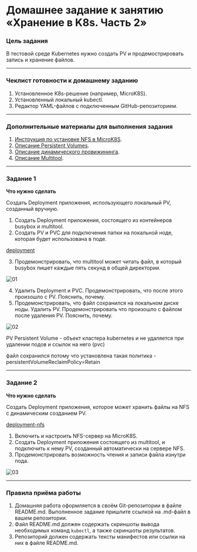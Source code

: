# Домашнее задание к занятию «Хранение в K8s. Часть 2»

### Цель задания

В тестовой среде Kubernetes нужно создать PV и продемострировать запись и хранение файлов.

------

### Чеклист готовности к домашнему заданию

1. Установленное K8s-решение (например, MicroK8S).
2. Установленный локальный kubectl.
3. Редактор YAML-файлов с подключенным GitHub-репозиторием.

------

### Дополнительные материалы для выполнения задания

1. [Инструкция по установке NFS в MicroK8S](https://microk8s.io/docs/nfs). 
2. [Описание Persistent Volumes](https://kubernetes.io/docs/concepts/storage/persistent-volumes/). 
3. [Описание динамического провижининга](https://kubernetes.io/docs/concepts/storage/dynamic-provisioning/). 
4. [Описание Multitool](https://github.com/wbitt/Network-MultiTool).

------

### Задание 1

**Что нужно сделать**

Создать Deployment приложения, использующего локальный PV, созданный вручную.

1. Создать Deployment приложения, состоящего из контейнеров busybox и multitool.
2. Создать PV и PVC для подключения папки на локальной ноде, которая будет использована в поде.

[deployment](https://github.com/perepelitsyn-alexei/devops-netology/blob/fdbe82ac39f4aa8f4736348dc04696075adce275/kuber-homeworks/2.2/deployment.yml)

3. Продемонстрировать, что multitool может читать файл, в который busybox пишет каждые пять секунд в общей директории. 

![01](https://github.com/user-attachments/assets/76e778d4-ca06-4f88-af8c-bb3606fdb814)

4. Удалить Deployment и PVC. Продемонстрировать, что после этого произошло с PV. Пояснить, почему.
5. Продемонстрировать, что файл сохранился на локальном диске ноды. Удалить PV.  Продемонстрировать что произошло с файлом после удаления PV. Пояснить, почему.

![02](https://github.com/user-attachments/assets/7a0afb82-6f97-42bf-ab1b-64bfa08fc55d)

PV Persistent Volume - объект кластера kubernetes и не удаляется при удалении подов и ссылок на него (pvc)

файл сохранился потому что установлена такая политика - persistentVolumeReclaimPolicy=Retain

------

### Задание 2

**Что нужно сделать**

Создать Deployment приложения, которое может хранить файлы на NFS с динамическим созданием PV.

[deployment-nfs](https://github.com/perepelitsyn-alexei/devops-netology/blob/2095830f77e67ee04ea3022680f92c72449065d8/kuber-homeworks/2.2/deployment-nfs.yml)

1. Включить и настроить NFS-сервер на MicroK8S.
2. Создать Deployment приложения состоящего из multitool, и подключить к нему PV, созданный автоматически на сервере NFS.
3. Продемонстрировать возможность чтения и записи файла изнутри пода. 

![03](https://github.com/user-attachments/assets/846f5cba-6c19-480d-94af-400d0fe244e1)

------

### Правила приёма работы

1. Домашняя работа оформляется в своём Git-репозитории в файле README.md. Выполненное задание пришлите ссылкой на .md-файл в вашем репозитории.
2. Файл README.md должен содержать скриншоты вывода необходимых команд `kubectl`, а также скриншоты результатов.
3. Репозиторий должен содержать тексты манифестов или ссылки на них в файле README.md.
